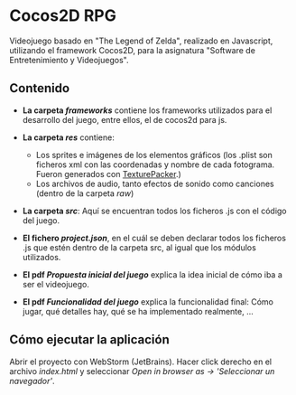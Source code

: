 # Cocos2D RPG 

Videojuego basado en "The Legend of Zelda", realizado en Javascript, utilizando el framework Cocos2D, para la asignatura "Software de Entretenimiento y Videojuegos".


## Contenido
- **La carpeta *frameworks*** contiene los frameworks utilizados para el desarrollo del juego, entre ellos, el de cocos2d para js.
- **La carpeta *res*** contiene:
    - Los sprites e imágenes de los elementos gráficos (los .plist son ficheros xml con las coordenadas y nombre de cada fotograma. Fueron generados con [TexturePacker](https://www.codeandweb.com/sprite-sheet-maker).)
    - Los archivos de audio, tanto efectos de sonido como canciones (dentro de la carpeta *raw*)
- **La carpeta *src***: Aquí se encuentran todos los ficheros .js con el código del juego.
- **El fichero *project.json***, en el cuál se deben declarar todos los ficheros .js que estén dentro de la carpeta src, al igual que los módulos utilizados.

- **El pdf *Propuesta inicial del juego*** explica la idea inicial de cómo iba a ser el videojuego.
- **El pdf *Funcionalidad del juego*** explica la funcionalidad final: Cómo jugar, qué detalles hay, qué se ha implementado realmente, ...


## Cómo ejecutar la aplicación
Abrir el proyecto con WebStorm (JetBrains). Hacer click derecho en el archivo *index.html* y seleccionar *Open in browser as -> 'Seleccionar un navegador'*.
